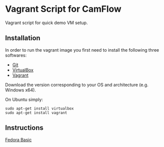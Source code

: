 # Vagrant Script for CamFlow

Vagrant script for quick demo VM setup.

## Installation

In order to run the vagrant image you first need to install the following three softwares:
* [Git](https://git-scm.com/book/en/v1/Getting-Started-Installing-Git)
* [VirtualBox](https://www.virtualbox.org/wiki/Downloads)
* [Vagrant](https://www.vagrantup.com/downloads.html)

Download the version corresponding to your OS and architecture (e.g. Windows x64).

On Ubuntu simply:
``` shell
sudo apt-get install virtualbox
sudo apt-get install vagrant
```

## Instructions

[Fedora Basic](https://github.com/CamFlow/vagrant/tree/master/basic-fedora)
